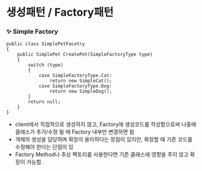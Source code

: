 # 생성패턴 / Factory패턴

### ✨ Simple Factory
```
public class SimplePetFacotry 
{
    public SimplePet CreatePet(SimpleFactoryType type) 
    {
        switch (type) 
        {
            case SimpleFactoryType.Cat:
                return new SimpleCat();
            case SimpleFactoryType.Dog:
                return new SimpleDog();
        }
        return null;
    }
}
```
- client에서 직접적으로 생성하지 않고, Factory에 생성코드를 작성함으로써 나중에 클래스가 추가/수정 될 때 Factory 내부만 변경하면 됨
- 객체의 생성을 담당하며 확장이 용이하다는 장점이 있지만, 확장할 때 기존 코드를 수정해야 한다는 단점이 있
- Factory Method나 추상 펙토리를 사용한다면 기존 클래스에 영향을 주지 않고 확장이 가능함.
